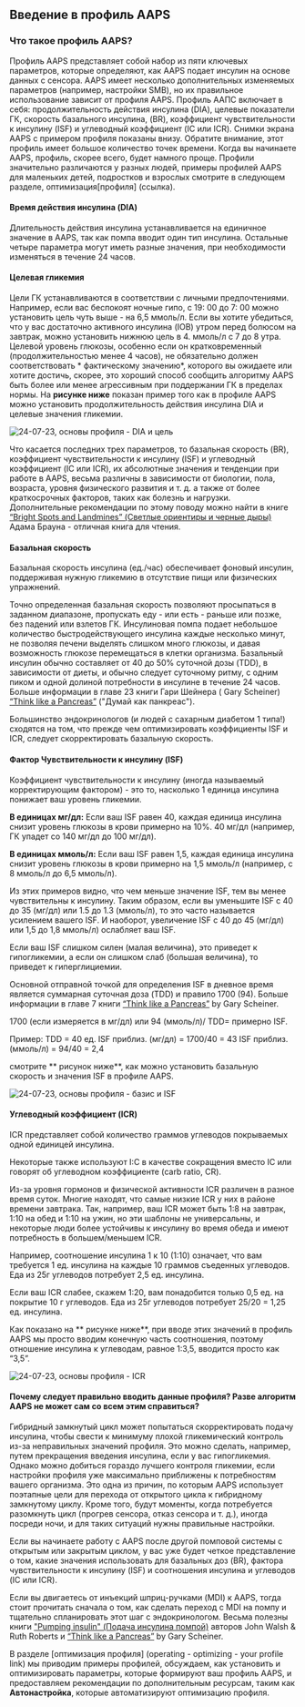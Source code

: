 ## Введение в профиль AAPS

### **Что такое профиль AAPS?**

Профиль AAPS представляет собой набор из пяти ключевых параметров, которые определяют, как AAPS подает инсулин на основе данных с сенсора. AAPS имеет несколько дополнительных изменяемых параметров (например, настройки SMB), но их правильное использование зависит от профиля AAPS. Профиль ААПС включает в себя: продолжительность действия инсулина (DIA), целевые показатели ГК, скорость базального инсулина, (BR), коэффициент чувствительности к инсулину (ISF) и углеводный коэффициент (IC или ICR). Снимки экрана AAPS с примером профиля показаны внизу. Обратите внимание, этот профиль имеет большое количество точек времени. Когда вы начинаете AAPS, профиль, скорее всего, будет намного проще. Профили значительно различаются у разных людей, примеры профилей AAPS для маленьких детей, подростков и взрослых смотрите в следующем разделе, оптимизация[профиля] (ссылка).

#### **Время действия инсулина (DIA)**

Длительность действия инсулина устанавливается на единичное значение в AAPS, так как помпа вводит один тип инсулина. Остальные четыре параметра могут иметь разные значения, при необходимости изменяться в течение 24 часов.

#### **Целевая гликемия**

Цели ГК устанавливаются в соответствии с личными предпочтениями. Например, если вас беспокоят ночные гипо, с 19: 00 до 7: 00 можно установить цель чуть выше - на 6,5 ммоль/л. Если вы хотите убедиться, что у вас достаточно активного инсулина (IOB) утром перед болюсом на завтрак, можно установить нижнюю цель в 4. ммоль/л с 7 до 8 утра. Целевой уровень глюкозы, особенно если он кратковременный (продолжительностью менее 4 часов), не обязательно должен соответствовать \* фактическому значению\*, которого вы ожидаете или хотите достичь, скорее, это хороший способ сообщить алгоритму AAPS быть более или менее агрессивным при поддержании ГК в пределах нормы. На **рисунке ниже** показан пример того как в профиле AAPS можно установить продолжительность действия инсулина DIA и целевые значения гликемии.

![24-07-23, основы профиля - DIA и цель](./images/f3904cc3-3d9e-497e-a3b6-3a49650053e6.png)

Что касается последних трех параметров, то базальная скорость (BR), коэффициент чувствительности к инсулину (ISF) и углеводный коэффициент (IC или ICR), их абсолютные значения и тенденции при работе в AAPS, весьма различны в зависимости от биологии, пола, возраста, уровня физического развития и т. д. а также от более краткосрочных факторов, таких как болезнь и нагрузки. Дополнительные рекомендации по этому поводу можно найти в книге [“Bright Spots and Landmines” (Светлые ориентиры и черные дыры)](https://brightspotsandlandmines.org/Bright_Spots_and_Landmines_by_Adam_Brown.pdf) Адама Брауна - отличная книга для чтения.

#### **Базальная скорость**

Базальная скорость инсулина (ед./час) обеспечивает фоновый инсулин, поддерживая нужную гликемию в отсутствие пищи или физических упражнений.

Точно определенная базальная скорость позволяют просыпаться в заданном диапазоне, пропускать еду - или есть - раньше или позже, без падений или взлетов ГК. Инсулиновая помпа подает небольшое количество быстродействующего инсулина каждые несколько минут, не позволяя печени выделять слишком много глюкозы, и давая возможность глюкозе перемещаться в клетки организма. Базальный инсулин обычно составляет от 40 до 50% суточной дозы (TDD), в зависимости от диеты, и обычно следует суточному ритму, с одним пиком и одной долиной потребности в инсулине в течение 24 часов. Больше информации в главе 23 книги Гари Шейнера ( Gary Scheiner) <a href="https://amzn.eu/d/iVU0RGe">“Think like a Pancreas”</a> ("Думай как панкреас").

Большинство эндокринологов (и людей с сахарным диабетом 1 типа!) сходятся на том, что прежде чем оптимизировать коэффициенты ISF и ICR, следует скорректировать базальную скорость.

#### **Фактор Чувствительности к инсулину (ISF)**

Коэффициент чувствительности к инсулину (иногда называемый корректирующим фактором) - это то, насколько 1 единица инсулина понижает ваш уровень гликемии.

**В единицах мг/дл:**
Если ваш ISF равен 40, каждая единица инсулина снизит уровень глюкозы в крови примерно на 10%. 40 мг/дл (например, ГК упадет со 140 мг/дл до 100 мг/дл).

**В единицах ммоль/л:**
Если ваш ISF равен 1,5, каждая единица инсулина снизит уровень глюкозы в крови примерно на 1,5 ммоль/л (например, с 8 ммоль/л до 6,5 ммоль/л).

Из этих примеров видно, что чем меньше значение ISF, тем вы менее чувствительны к инсулину. Таким образом, если вы уменьшите ISF с 40 до 35 (мг/дл) или 1.5 до 1.3 (ммоль/л), то это часто называется усилением вашего ISF. И наоборот, увеличение ISF с 40 до 45 (мг/дл) или 1,5 до 1,8 ммоль/л) ослабляет ваш ISF.

Если ваш ISF слишком силен (малая величина), это приведет к гипогликемии, а если он слишком слаб (большая величина), то приведет к гиперглициемии.

Основной отправной точкой для определения ISF в дневное время является суммарная суточная доза (TDD) и правило 1700 (94). Больше информации в главе 7 книги [“Think like a Pancreas”](https://amzn.eu/d/iVU0RGe) by Gary Scheiner.

1700 (если измеряется в мг/дл) или 94 (ммоль/л)/ TDD= примерно ISF.

Пример: TDD = 40 ед.
ISF приблиз. (мг/дл) = 1700/40 = 43
ISF приблиз. (ммоль/л) = 94/40 = 2,4

смотрите \*\* рисунок ниже\*\*, как можно установить базальную скорость и значения ISF в профиле AAPS.

![24-07-23, основы профиля - базис и ISF](./images/55c8ed24-e24e-4caa-9c17-294fa93cb84a.png)

#### **Углеводный коэффициент (ICR)**

ICR представляет собой количество граммов углеводов покрываемых одной единицей инсулина.

Некоторые также используют I:C в качестве сокращения вместо IC или говорят об углеводном коэффициенте (carb ratio, CR).

Из-за уровня гормонов и физической активности ICR различен в разное время суток. Многие находят, что самые низкие ICR у них в районе времени завтрака. Так, например, ваш ICR может быть 1:8 на завтрак, 1:10 на обед и 1:10 на ужин, но эти шаблоны не универсальны, и некоторые люди более устойчивы к инсулину во время обеда и имеют потребность в большем/меньшем ICR.

Например, соотношение инсулина 1 к 10 (1:10) означает, что вам требуется 1 ед. инсулина на каждые 10 граммов съеденных углеводов. Еда из 25г углеводов потребует 2,5 ед. инсулина.

Если ваш ICR слабее, скажем 1:20, вам понадобится только 0,5 ед. на покрытие 10 г углеводов. Еда из 25г углеводов потребует 25/20 = 1,25 ед. инсулина.

Как показано на \*\* рисунке ниже\*\*, при вводе этих значений в профиль AAPS мы просто вводим конечную часть соотношения, поэтому отношение инсулина к углеводам, равное 1:3,5, вводится просто как “3,5”.

![24-07-23, основы профиля - ICR](./images/7741eefb-cae5-45c5-a9e5-8eae5ead3f48.png)

#### **Почему следует правильно вводить данные профиля? Разве алгоритм AAPS не может сам со всем этим справиться?**

Гибридный замкнутый цикл может попытаться скорректировать подачу инсулина, чтобы свести к минимуму плохой гликемический контроль из-за неправильных значений профиля. Это можно сделать, например, путем прекращения введения инсулина, если у вас гипогликемия. Однако можно добиться гораздо лучшего контроля гликемии, если настройки профиля уже максимально приближены к потребностям вашего организма. Это одна из причин, по которым AAPS использует поэтапные цели для перехода от открытого цикла к гибридному замкнутому циклу. Кроме того, будут моменты, когда потребуется разомкнуть цикл (прогрев сенсора, отказ сенсора и т. д.), иногда посреди ночи, и для таких ситуаций нужны правильные настройки.

Если вы начинаете работу с AAPS после другой помповой системы с открытым или закрытым циклом, у вас уже будет четкое представление о том, какие значения использовать для базальных доз (BR), фактора чувствительности к инсулину (ISF) и соотношения инсулина и углеводов (IC или ICR).

Если вы двигаетесь от инъекций шприц-ручками (MDI) к AAPS, тогда стоит прочитать сначала о том, как сделать переход с MDI на помпу и тщательно спланировать этот шаг с эндокринологом. Весьма полезны книги ["Pumping insulin" (Подача инсулина помпой)](https://amzn.eu/d/iaCsFa2) авторов John Walsh & Ruth Roberts и [“Think like a Pancreas”](https://amzn.eu/d/iVU0RGe) by Gary Scheiner.

В разделе [оптимизация профиля] (operating - optimizing - your profile link) мы приводим примеры профилей, обсуждаем, как установить и оптимизировать параметры, которые формируют ваш профиль AAPS, и предоставляем рекомендации по дополнительным ресурсам, таким как **Автонастройка**, которые автоматизируют оптимизацию профиля.
